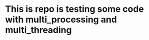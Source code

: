 This is repo is testing some code with multi_processing and multi_threading
=================================
